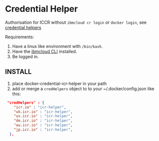 # Credential Helper
Authorisation for ICCR without `ibmcloud cr login` or `docker login`, see [credential helpers](https://docs.docker.com/engine/reference/commandline/login/#credential-helpers)
 
Requirements:
1. Have a linux like environment with `/bin/bash`.
1. Have the [ibmcloud CLI](https://cloud.ibm.com/docs/cli?topic=cloud-cli-install-ibmcloud-cli) installed.
1. Be logged in.

## INSTALL 
1. place docker-credential-icr-helper in your path
1. add or merge a `credHelpers` object to to your ~/.docker/config.json like this:
```json
 "credHelpers" : {
    "icr.io" : "icr-helper",
    "uk.icr.io" : "icr-helper",
    "us.icr.io" : "icr-helper",
    "de.icr.io" : "icr-helper",
    "au.icr.io" : "icr-helper",
    "jp.icr.io" : "icr-helper",
  },
```
